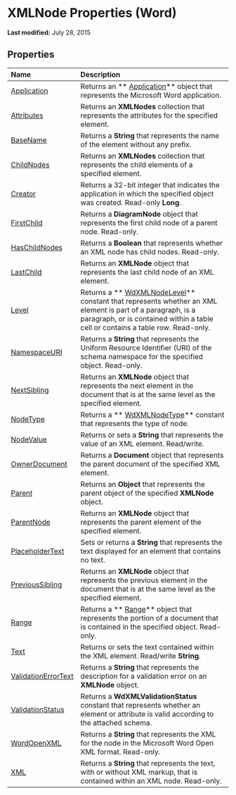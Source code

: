 
# XMLNode Properties (Word)

 **Last modified:** July 28, 2015


## Properties



|**Name**|**Description**|
|:-----|:-----|
| [Application](4ae2eea6-dc19-957a-e55c-df7cc3786b38.md)|Returns an  ** [Application](d1cf6f8f-4e88-bf01-93b4-90a83f79cb44.md)** object that represents the Microsoft Word application.|
| [Attributes](64731b03-12cb-1f48-30f5-0a1c5329ac47.md)|Returns an  **XMLNodes** collection that represents the attributes for the specified element.|
| [BaseName](770e276b-8bf5-9f0d-64bd-e7df29a71233.md)|Returns a  **String** that represents the name of the element without any prefix.|
| [ChildNodes](79d5e434-be1a-6420-ac82-ecf9c7c49e32.md)|Returns an  **XMLNodes** collection that represents the child elements of a specified element.|
| [Creator](123fa6b0-2800-7419-8058-3f46bd78b1a1.md)|Returns a 32-bit integer that indicates the application in which the specified object was created. Read-only  **Long**.|
| [FirstChild](ce0d09ac-383c-b9b4-3065-c26410b442d5.md)|Returns a  **DiagramNode** object that represents the first child node of a parent node. Read-only.|
| [HasChildNodes](d3256688-1534-8c16-0621-e95df00ae8fc.md)|Returns a  **Boolean** that represents whether an XML node has child nodes. Read-only.|
| [LastChild](96031a10-c2e9-2ada-67d0-c3c4cad53446.md)|Returns an  **XMLNode** object that represents the last child node of an XML element.|
| [Level](bfa13ac4-f7d3-9b16-eddd-46c1bdbf45eb.md)|Returns a  ** [WdXMLNodeLevel](77480b20-9400-c709-c321-d428d28d6799.md)** constant that represents whether an XML element is part of a paragraph, is a paragraph, or is contained within a table cell or contains a table row. Read-only.|
| [NamespaceURI](3bcc2b31-5744-b855-89ed-c6e97b1cd7e5.md)|Returns a  **String** that represents the Uniform Resource Identifier (URI) of the schema namespace for the specified object. Read-only.|
| [NextSibling](431dd44b-10cd-f869-a70a-a371d16fef92.md)|Returns an  **XMLNode** object that represents the next element in the document that is at the same level as the specified element.|
| [NodeType](0df07d30-e7ae-44e6-3372-ccece783a3fc.md)|Returns a  ** [WdXMLNodeType](2f8824c0-d08e-56d2-9ec8-6fa478452316.md)** constant that represents the type of node.|
| [NodeValue](055e2b09-7ffa-e7c2-1b6c-83176dbe79db.md)| Returns or sets a **String** that represents the value of an XML element. Read/write.|
| [OwnerDocument](015559a7-6824-f8dd-edfd-d8d996ac18fc.md)|Returns a  **Document** object that represents the parent document of the specified XML element.|
| [Parent](a94eab1f-aac4-5360-cb94-1bb9651fca80.md)|Returns an  **Object** that represents the parent object of the specified **XMLNode** object.|
| [ParentNode](626913c2-d12a-30e3-d1b1-9dd6fb80a30c.md)|Returns an  **XMLNode** object that represents the parent element of the specified element.|
| [PlaceholderText](a7c8fc01-ecb7-3587-8ae1-3c340446a304.md)|Sets or returns a  **String** that represents the text displayed for an element that contains no text.|
| [PreviousSibling](f4935228-6aaf-e763-27eb-71ed25c1eb6a.md)|Returns an  **XMLNode** object that represents the previous element in the document that is at the same level as the specified element.|
| [Range](f953f6ad-c8ca-8680-b505-600548368c3f.md)|Returns a  ** [Range](15a7a1c4-5f3f-5b6e-60e9-29688de3f274.md)** object that represents the portion of a document that is contained in the specified object. Read-only.|
| [Text](7ee30d3e-e61e-211b-362e-e6de327c3f84.md)|Returns or sets the text contained within the XML element. Read/write  **String**.|
| [ValidationErrorText](85816e71-2629-0f5c-3775-e42f7fb7f9a5.md)|Returns a  **String** that represents the description for a validation error on an **XMLNode** object.|
| [ValidationStatus](795114a1-09d3-f2c6-3572-4a8929ca062c.md)| Returns a **WdXMLValidationStatus** constant that represents whether an element or attribute is valid according to the attached schema.|
| [WordOpenXML](fafb2fa2-617e-caec-85fd-51019ce0b220.md)|Returns a  **String** that represents the XML for the node in the Microsoft Word Open XML format. Read-only.|
| [XML](a72c7c13-7e2f-c903-9b02-4e9af3f7db26.md)|Returns a  **String** that represents the text, with or without XML markup, that is contained within an XML node. Read-only.|
